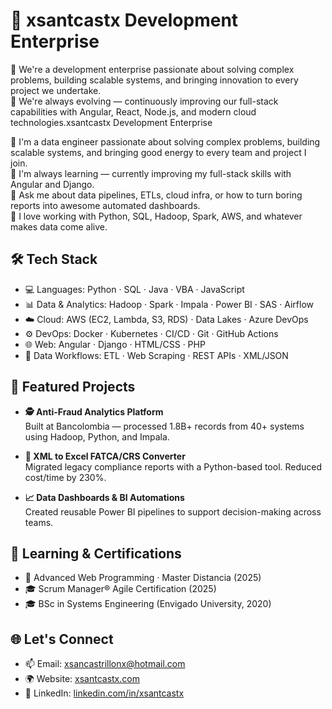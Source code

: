 # 🚀 xsantcastx Development Enterprise

🚀 We're a development enterprise passionate about solving complex problems, building scalable systems, and bringing innovation to every project we undertake.  
🌱 We're always evolving — continuously improving our full-stack capabilities with Angular, React, Node.js, and modern cloud technologies.xsantcastx Development Enterprise

🚀 I'm a data engineer passionate about solving complex problems, building scalable systems, and bringing good energy to every team and project I join.  
🌱 I'm always learning — currently improving my full-stack skills with Angular and Django.  
💬 Ask me about data pipelines, ETLs, cloud infra, or how to turn boring reports into awesome automated dashboards.  
🧠 I love working with Python, SQL, Hadoop, Spark, AWS, and whatever makes data come alive.

## 🛠 Tech Stack

- 💻 Languages: Python · SQL · Java · VBA · JavaScript
- 📊 Data & Analytics: Hadoop · Spark · Impala · Power BI · SAS · Airflow
- ☁️ Cloud: AWS (EC2, Lambda, S3, RDS) · Data Lakes · Azure DevOps
- ⚙️ DevOps: Docker · Kubernetes · CI/CD · Git · GitHub Actions
- 🌐 Web: Angular · Django · HTML/CSS · PHP
- 📄 Data Workflows: ETL · Web Scraping · REST APIs · XML/JSON

## 📂 Featured Projects

- **🕵️ Anti-Fraud Analytics Platform**  
  Built at Bancolombia — processed 1.8B+ records from 40+ systems using Hadoop, Python, and Impala.

- **📄 XML to Excel FATCA/CRS Converter**  
  Migrated legacy compliance reports with a Python-based tool. Reduced cost/time by 230%.

- **📈 Data Dashboards & BI Automations**  
  Created reusable Power BI pipelines to support decision-making across teams.

## 🧠 Learning & Certifications

- 📘 Advanced Web Programming · Master Distancia (2025)  
- 🎓 Scrum Manager® Agile Certification (2025)  
- 🎓 BSc in Systems Engineering (Envigado University, 2020)

## 🌐 Let's Connect

- 📫 Email: xsancastrillonx@hotmail.com  
- 🌍 Website: [xsantcastx.com](http://xsantcastx.com)  
- 💼 LinkedIn: [linkedin.com/in/xsantcastx](https://www.linkedin.com/in/xsantcastx/) 
